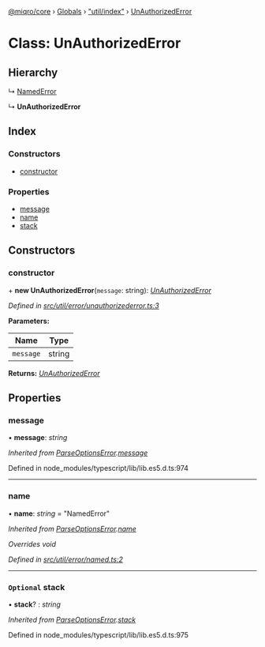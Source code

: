 [@miqro/core](../README.md) › [Globals](../globals.md) › ["util/index"](../modules/_util_index_.md) › [UnAuthorizedError](_util_index_.unauthorizederror.md)

# Class: UnAuthorizedError

## Hierarchy

  ↳ [NamedError](_util_error_named_.namederror.md)

  ↳ **UnAuthorizedError**

## Index

### Constructors

* [constructor](_util_index_.unauthorizederror.md#constructor)

### Properties

* [message](_util_index_.unauthorizederror.md#message)
* [name](_util_index_.unauthorizederror.md#name)
* [stack](_util_index_.unauthorizederror.md#optional-stack)

## Constructors

###  constructor

\+ **new UnAuthorizedError**(`message`: string): *[UnAuthorizedError](_util_index_.unauthorizederror.md)*

*Defined in [src/util/error/unauthorizederror.ts:3](https://github.com/claukers/miqro-core/blob/05bc2b3/src/util/error/unauthorizederror.ts#L3)*

**Parameters:**

Name | Type |
------ | ------ |
`message` | string |

**Returns:** *[UnAuthorizedError](_util_index_.unauthorizederror.md)*

## Properties

###  message

• **message**: *string*

*Inherited from [ParseOptionsError](_index_.parseoptionserror.md).[message](_index_.parseoptionserror.md#message)*

Defined in node_modules/typescript/lib/lib.es5.d.ts:974

___

###  name

• **name**: *string* = "NamedError"

*Inherited from [ParseOptionsError](_index_.parseoptionserror.md).[name](_index_.parseoptionserror.md#name)*

*Overrides void*

*Defined in [src/util/error/named.ts:2](https://github.com/claukers/miqro-core/blob/05bc2b3/src/util/error/named.ts#L2)*

___

### `Optional` stack

• **stack**? : *string*

*Inherited from [ParseOptionsError](_index_.parseoptionserror.md).[stack](_index_.parseoptionserror.md#optional-stack)*

Defined in node_modules/typescript/lib/lib.es5.d.ts:975
